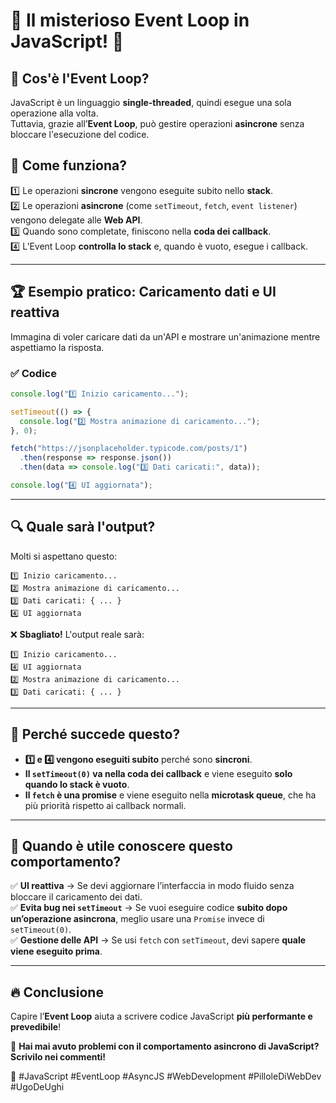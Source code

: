 # 🔄 Il misterioso Event Loop in JavaScript! 🔄

## 🚀 Cos'è l'Event Loop?
JavaScript è un linguaggio **single-threaded**, quindi esegue una sola operazione alla volta.  
Tuttavia, grazie all’**Event Loop**, può gestire operazioni **asincrone** senza bloccare l'esecuzione del codice.

## 🎯 Come funziona?
1️⃣ Le operazioni **sincrone** vengono eseguite subito nello **stack**.  
2️⃣ Le operazioni **asincrone** (come `setTimeout`, `fetch`, `event listener`) vengono delegate alle **Web API**.  
3️⃣ Quando sono completate, finiscono nella **coda dei callback**.  
4️⃣ L’Event Loop **controlla lo stack** e, quando è vuoto, esegue i callback.

---

## 🏆 Esempio pratico: Caricamento dati e UI reattiva
Immagina di voler caricare dati da un'API e mostrare un'animazione mentre aspettiamo la risposta.

### ✅ **Codice**
```js
console.log("1️⃣ Inizio caricamento...");

setTimeout(() => {
  console.log("2️⃣ Mostra animazione di caricamento...");
}, 0);

fetch("https://jsonplaceholder.typicode.com/posts/1")
  .then(response => response.json())
  .then(data => console.log("3️⃣ Dati caricati:", data));

console.log("4️⃣ UI aggiornata");
```

---

## 🔍 **Quale sarà l'output?**
Molti si aspettano questo:
```
1️⃣ Inizio caricamento...
2️⃣ Mostra animazione di caricamento...
3️⃣ Dati caricati: { ... }
4️⃣ UI aggiornata
```
❌ **Sbagliato!** L'output reale sarà:
```
1️⃣ Inizio caricamento...
4️⃣ UI aggiornata
2️⃣ Mostra animazione di caricamento...
3️⃣ Dati caricati: { ... }
```

---

## 🤔 **Perché succede questo?**
- **1️⃣ e 4️⃣ vengono eseguiti subito** perché sono **sincroni**.
- **Il `setTimeout(0)` va nella coda dei callback** e viene eseguito **solo quando lo stack è vuoto**.
- **Il `fetch` è una promise** e viene eseguito nella **microtask queue**, che ha più priorità rispetto ai callback normali.

---

## 📌 **Quando è utile conoscere questo comportamento?**
✅ **UI reattiva** → Se devi aggiornare l’interfaccia in modo fluido senza bloccare il caricamento dei dati.  
✅ **Evita bug nei `setTimeout`** → Se vuoi eseguire codice **subito dopo un’operazione asincrona**, meglio usare una `Promise` invece di `setTimeout(0)`.  
✅ **Gestione delle API** → Se usi `fetch` con `setTimeout`, devi sapere **quale viene eseguito prima**.

---

## 🔥 Conclusione
Capire l’**Event Loop** aiuta a scrivere codice JavaScript **più performante e prevedibile**!  

🚀 **Hai mai avuto problemi con il comportamento asincrono di JavaScript? Scrivilo nei commenti!**  

🔖 #JavaScript #EventLoop #AsyncJS #WebDevelopment #PilloleDiWebDev #UgoDeUghi
